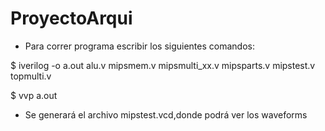 # ProyectoArqui

* Para correr programa escribir los siguientes comandos:

$ iverilog -o a.out alu.v mipsmem.v mipsmulti_xx.v mipsparts.v mipstest.v topmulti.v 

$ vvp a.out

* Se generará el archivo mipstest.vcd,donde podrá ver los waveforms
